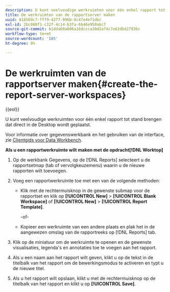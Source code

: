 ```yaml
---
description: U kunt veelvoudige werkruimten voor één enkel rapport tot stand brengen dat direct in de Desktop wordt geplaatst.
title: De werkruimten van de rapportserver maken
uuid: 818569c7-fff9-4277-996b-8c47e4ef1dbc
exl-id: 2bc068f1-c32f-4c14-b3fa-6b46e950abc7
source-git-commit: b1dda69a606a16dccca30d2a74c7e63dbd27936c
workflow-type: tm+mt
source-wordcount: '185'
ht-degree: 0%

---
```


# De werkruimten van de rapportserver maken{#create-the-report-server-workspaces}

{{eol}}

U kunt veelvoudige werkruimten voor één enkel rapport tot stand brengen dat direct in de Desktop wordt geplaatst.

Voor informatie over gegevenswerkbank en het gebruiken van de interface, zie [Clientgids voor Data Workbench](https://experienceleague.adobe.com/docs/data-workbench/using/client/t-open-ins.html).

**Als u een rapportwerkruimte wilt maken met de opdracht[!DNL Worktop]**

1. Op de werkbank Gegevens, op de [!DNL Reports] selecteert u de rapportsetmap (tab of vervolgkeuzemenu) waarin u de nieuwe rapporten wilt toevoegen.
1. Voeg een rapportwerkruimte toe met een van de volgende methoden:

   * Klik met de rechtermuisknop in de gewenste submap voor de rapportset en klik op **[!UICONTROL New]** > **[!UICONTROL Blank Workspace]** of **[!UICONTROL New]** > **[!UICONTROL Report Template]**.

      -of-

   * Kopieer een werkruimte van een andere plaats en plak het in de aangewezen omslag van de rapportreeks op [!DNL Reports] tab.

1. Klik op de miniatuur om de werkruimte te openen en de gewenste visualisaties, legenda&#39;s en annotaties toe te voegen aan het rapport.
1. Als u een naam aan het rapport wilt geven, klikt u op de tekst in de titelbalk van het rapport om de bewerkingsmodus te activeren en typt u de nieuwe titel.
1. Als u het rapport wilt opslaan, klikt u met de rechtermuisknop op de titelbalk van het rapport en klikt u op **[!UICONTROL Save]**.
